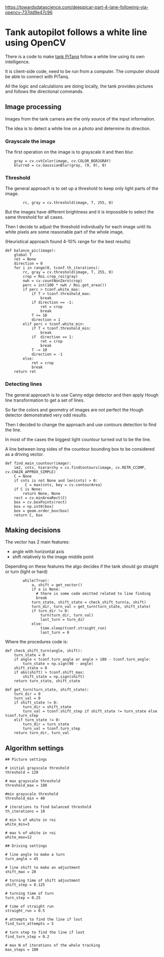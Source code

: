 https://towardsdatascience.com/deeppicar-part-4-lane-following-via-opencv-737dd9e47c96

# Tank autopilot follows a white line using OpenCV
There is a code to make [tank PiTanq](https://github.com/tprlab/pitanq) follow a white line using its own intelligence.

It is client-side code, need to be run from a computer. The computer should be able to connect with PiTanq. 

All the logic and calculations are doing locally, the tank provides pictures and follows the directional commands.

## Image processing
Images from the tank camera are the only source of the input information. 

The idea is to detect a white line on a photo and determine its direction.


### Grayscale the image
The first operation on the image is to grayscale it and then blur.
```
    gray = cv.cvtColor(image, cv.COLOR_BGR2GRAY)
    blurred = cv.GaussianBlur(gray, (9, 9), 0)
```    

### Threshold
The general approach is to set up a threshold to keep only light parts of the image.
```
        rc, gray = cv.threshold(image, T, 255, 0)
```       

But the images have different brightness and it is impossible to select the same threshold for all cases.

Then I decide to adjust the threshold individually for each image until its white pixels are some reasonable part of the whole image.

(Heuristical approach found 4-10% range for the best results)

```
def balance_pic(image):
    global T
    ret = None
    direction = 0
    for i in range(0, tconf.th_iterations):
        rc, gray = cv.threshold(image, T, 255, 0)
        crop = Roi.crop_roi(gray)
        nwh = cv.countNonZero(crop)
        perc = int(100 * nwh / Roi.get_area())
        if perc > tconf.white_max:
            if T > tconf.threshold_max:
                break
            if direction == -1:
                ret = crop
                break
            T += 10
            direction = 1
        elif perc < tconf.white_min:
            if T < tconf.threshold_min:
                break
            if  direction == 1:
                ret = crop
                break
            T -= 10
            direction = -1
        else:
            ret = crop
            break  
    return ret      
```

### Detecting lines
The general approach is to use Canny edge detector and then apply Hough line transformation to get a set of lines.

So far the colors and geometry of images are not perfect the Hough detector demonstrated very odd results.

Then I decided to change the approach and use contours detection to find the line.

In most of the cases the biggest light countour turned out to be the line.

A line between long sides of the countour bounding box to be considered as a driving vector.

```
def find_main_countour(image):
    im2, cnts, hierarchy = cv.findContours(image, cv.RETR_CCOMP, cv.CHAIN_APPROX_SIMPLE)
    C = None
    if cnts is not None and len(cnts) > 0:
         C = max(cnts, key = cv.contourArea)
    if C is None:
        return None, None
    rect = cv.minAreaRect(C)
    box = cv.boxPoints(rect)
    box = np.int0(box)
    box = geom.order_box(box)
    return C, box
```

## Making decisions
The vector has 2 main features:
* angle with horizontal axis
* shift relatively to the image middle point

Depending on these features the algo decides if the tank should go straight or turn (light or hard)

```
        while(True):
            a, shift = get_vector()
            if a is None:
              # there is some code omitted related to line finding
              break
            turn_state, shift_state = check_shift_turn(a, shift)
            turn_dir, turn_val = get_turn(turn_state, shift_state)
            if turn_dir != 0:
                turn(turn_dir, turn_val)
                last_turn = turn_dir
            else:
                time.sleep(tconf.straight_run)
                last_turn = 0

```
Where the procedures code is:
```
def check_shift_turn(angle, shift):
    turn_state = 0
    if angle < tconf.turn_angle or angle > 180 - tconf.turn_angle:
        turn_state = np.sign(90 - angle)
    shift_state = 0
    if abs(shift) > tconf.shift_max:
        shift_state = np.sign(shift)
    return turn_state, shift_state

def get_turn(turn_state, shift_state):
    turn_dir = 0
    turn_val = 0
    if shift_state != 0:
        turn_dir = shift_state
        turn_val = tconf.shift_step if shift_state != turn_state else tconf.turn_step
    elif turn_state != 0:
        turn_dir = turn_state
        turn_val = tconf.turn_step
    return turn_dir, turn_val                
```

## Algorithm settings

```
## Picture settings

# initial grayscale threshold
threshold = 120

# max grayscale threshold
threshold_max = 180

#min grayscale threshold
threshold_min = 40

# iterations to find balanced threshold
th_iterations = 10

# min % of white in roi
white_min=3

# max % of white in roi
white_max=12

## Driving settings

# line angle to make a turn
turn_angle = 45

# line shift to make an adjustment
shift_max = 20

# turning time of shift adjustment
shift_step = 0.125

# turning time of turn
turn_step = 0.25

# time of straight run
straight_run = 0.5

# attempts to find the line if lost
find_turn_attempts = 5

# turn step to find the line if lost
find_turn_step = 0.2

# max N of iterations of the whole tracking
max_steps = 100
```

